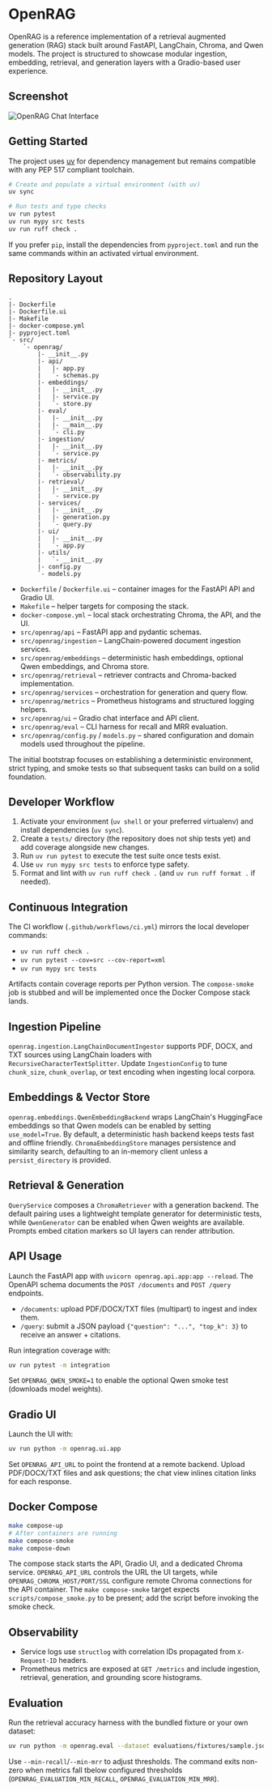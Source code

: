 # OpenRAG


OpenRAG is a reference implementation of a retrieval augmented generation (RAG) stack built around
FastAPI, LangChain, Chroma, and Qwen models. The project is structured to showcase modular ingestion,
embedding, retrieval, and generation layers with a Gradio-based user experience.

## Screenshot

![OpenRAG Chat Interface](assets/image.png)

## Getting Started

The project uses [uv](https://github.com/astral-sh/uv) for dependency management but remains compatible
with any PEP 517 compliant toolchain.

```bash
# Create and populate a virtual environment (with uv)
uv sync

# Run tests and type checks
uv run pytest
uv run mypy src tests
uv run ruff check .
```

If you prefer `pip`, install the dependencies from `pyproject.toml` and run the same commands within
an activated virtual environment.

## Repository Layout

```
.
|- Dockerfile
|- Dockerfile.ui
|- Makefile
|- docker-compose.yml
|- pyproject.toml
`- src/
    `- openrag/
        |- __init__.py
        |- api/
        |   |- app.py
        |   `- schemas.py
        |- embeddings/
        |   |- __init__.py
        |   |- service.py
        |   `- store.py
        |- eval/
        |   |- __init__.py
        |   |- __main__.py
        |   `- cli.py
        |- ingestion/
        |   |- __init__.py
        |   `- service.py
        |- metrics/
        |   |- __init__.py
        |   `- observability.py
        |- retrieval/
        |   |- __init__.py
        |   `- service.py
        |- services/
        |   |- __init__.py
        |   |- generation.py
        |   `- query.py
        |- ui/
        |   |- __init__.py
        |   `- app.py
        |- utils/
        |   `- __init__.py
        |- config.py
        `- models.py
```

- `Dockerfile` / `Dockerfile.ui` – container images for the FastAPI API and Gradio UI.
- `Makefile` – helper targets for composing the stack.
- `docker-compose.yml` – local stack orchestrating Chroma, the API, and the UI.
- `src/openrag/api` – FastAPI app and pydantic schemas.
- `src/openrag/ingestion` – LangChain-powered document ingestion services.
- `src/openrag/embeddings` – deterministic hash embeddings, optional Qwen embeddings, and Chroma store.
- `src/openrag/retrieval` – retriever contracts and Chroma-backed implementation.
- `src/openrag/services` – orchestration for generation and query flow.
- `src/openrag/metrics` – Prometheus histograms and structured logging helpers.
- `src/openrag/ui` – Gradio chat interface and API client.
- `src/openrag/eval` – CLI harness for recall and MRR evaluation.
- `src/openrag/config.py` / `models.py` – shared configuration and domain models used throughout the pipeline.

The initial bootstrap focuses on establishing a deterministic environment, strict typing, and smoke
tests so that subsequent tasks can build on a solid foundation.

## Developer Workflow

1. Activate your environment (`uv shell` or your preferred virtualenv) and install dependencies (`uv sync`).
2. Create a `tests/` directory (the repository does not ship tests yet) and add coverage alongside new changes.
3. Run `uv run pytest` to execute the test suite once tests exist.
4. Use `uv run mypy src tests` to enforce type safety.
5. Format and lint with `uv run ruff check .` (and `uv run ruff format .` if needed).

## Continuous Integration

The CI workflow (`.github/workflows/ci.yml`) mirrors the local developer commands:

- `uv run ruff check .`
- `uv run pytest --cov=src --cov-report=xml`
- `uv run mypy src tests`

Artifacts contain coverage reports per Python version. The `compose-smoke` job is stubbed and will be
implemented once the Docker Compose stack lands.

## Ingestion Pipeline

`openrag.ingestion.LangChainDocumentIngestor` supports PDF, DOCX, and TXT sources using LangChain
loaders with `RecursiveCharacterTextSplitter`. Update `IngestionConfig` to tune `chunk_size`,
`chunk_overlap`, or text encoding when ingesting local corpora.

## Embeddings & Vector Store

`openrag.embeddings.QwenEmbeddingBackend` wraps LangChain's HuggingFace embeddings so that Qwen models
can be enabled by setting `use_model=True`. By default, a deterministic hash backend keeps tests fast
and offline friendly. `ChromaEmbeddingStore` manages persistence and similarity search, defaulting to
an in-memory client unless a `persist_directory` is provided.

## Retrieval & Generation

`QueryService` composes a `ChromaRetriever` with a generation backend. The default pairing uses a
lightweight template generator for deterministic tests, while `QwenGenerator` can be enabled when
Qwen weights are available. Prompts embed citation markers so UI layers can render attribution.

## API Usage

Launch the FastAPI app with `uvicorn openrag.api.app:app --reload`. The OpenAPI schema documents the
`POST /documents` and `POST /query` endpoints.

- `/documents`: upload PDF/DOCX/TXT files (multipart) to ingest and index them.
- `/query`: submit a JSON payload `{"question": "...", "top_k": 3}` to receive an answer + citations.

Run integration coverage with:

```bash
uv run pytest -m integration
```

Set `OPENRAG_QWEN_SMOKE=1` to enable the optional Qwen smoke test (downloads model weights).

## Gradio UI

Launch the UI with:

```bash
uv run python -m openrag.ui.app
```

Set `OPENRAG_API_URL` to point the frontend at a remote backend. Upload PDF/DOCX/TXT files and ask
questions; the chat view inlines citation links for each response.

## Docker Compose

```bash
make compose-up
# After containers are running
make compose-smoke
make compose-down
```

The compose stack starts the API, Gradio UI, and a dedicated Chroma service. `OPENRAG_API_URL`
controls the URL the UI targets, while `OPENRAG_CHROMA_HOST/PORT/SSL` configure remote Chroma
connections for the API container. The `make compose-smoke` target expects `scripts/compose_smoke.py`
to be present; add the script before invoking the smoke check.

## Observability

- Service logs use `structlog` with correlation IDs propagated from `X-Request-ID` headers.
- Prometheus metrics are exposed at `GET /metrics` and include ingestion, retrieval, generation, and
  grounding score histograms.

## Evaluation

Run the retrieval accuracy harness with the bundled fixture or your own dataset:

```bash
uv run python -m openrag.eval --dataset evaluations/fixtures/sample.json --top-k 3 --json-out report.json
```

Use `--min-recall`/`--min-mrr` to adjust thresholds. The command exits non-zero when metrics fall
tbelow configured thresholds (`OPENRAG_EVALUATION_MIN_RECALL`, `OPENRAG_EVALUATION_MIN_MRR`).
